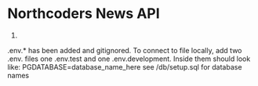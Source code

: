 # Northcoders News API

1. 
.env.* has been added and gitignored.
To connect to file locally, add two .env. files one .env.test and one .env.development. Inside them should look like:
PGDATABASE=database_name_here
see /db/setup.sql for database names

